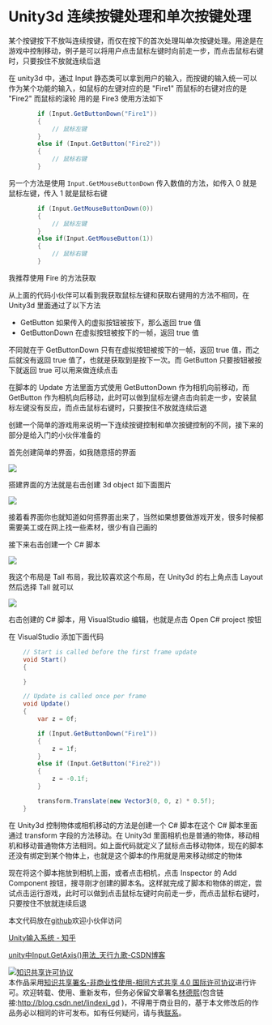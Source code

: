 
# Unity3d 连续按键处理和单次按键处理

某个按键按下不放叫连续按键，而仅在按下的首次处理叫单次按键处理。用途是在游戏中控制移动，例子是可以将用户点击鼠标左键时向前走一步，而点击鼠标右键时，只要按住不放就连续后退

<!--more-->


<!-- CreateTime:2020/1/31 18:16:28 -->



在 unity3d 中，通过 Input 静态类可以拿到用户的输入，而按键的输入统一可以作为某个功能的输入，如鼠标的左键对应的是 "Fire1" 而鼠标的右键对应的是 "Fire2" 而鼠标的滚轮 用的是 Fire3 使用方法如下

```csharp
        if (Input.GetButtonDown("Fire1"))
        {
            // 鼠标左键
        }
        else if (Input.GetButton("Fire2"))
        {
            // 鼠标右键
        }
```


另一个方法是使用 `Input.GetMouseButtonDown` 传入数值的方法，如传入 0 就是鼠标左键，传入 1 就是鼠标右键

```csharp
        if (Input.GetMouseButtonDown(0))
        {
            // 鼠标左键
        }
        else if(Input.GetMouseButton(1))
        {
            // 鼠标右键
        }
```

我推荐使用 Fire 的方法获取

从上面的代码小伙伴可以看到我获取鼠标左键和获取右键用的方法不相同，在 Unity3d 里面通过了以下方法

- GetButton 如果传入的虚拟按钮被按下，那么返回 true 值
- GetButtonDown 在虚拟按钮被按下的一帧，返回 true 值

不同就在于 GetButtonDown 只有在虚拟按钮被按下的一帧，返回 true 值，而之后就没有返回 true 值了，也就是获取到是按下一次。而 GetButton 只要按钮被按下就返回 true 可以用来做连续点击

在脚本的 Update 方法里面方式使用 GetButtonDown 作为相机向前移动，而 GetButton 作为相机向后移动，此时可以做到鼠标左键点击向前走一步，安装鼠标左键没有反应，而点击鼠标右键时，只要按住不放就连续后退

创建一个简单的游戏用来说明一下连续按键控制和单次按键控制的不同，接下来的部分是给入门的小伙伴准备的

首先创建简单的界面，如我随意搭的界面

<!-- ![](image/Unity3d 连续按键处理和单次按键处理/Unity3d 连续按键处理和单次按键处理0.png) -->

![](http://cdn.lindexi.site/lindexi%2F20201311718417252.jpg)

搭建界面的方法就是右击创建 3d object 如下面图片

<!-- ![](image/Unity3d 连续按键处理和单次按键处理/Unity3d 连续按键处理和单次按键处理1.png) -->

![](http://cdn.lindexi.site/lindexi%2F20201311719215966.jpg)

接着看界面你也就知道如何搭界面出来了，当然如果想要做游戏开发，很多时候都需要美工或在网上找一些素材，很少有自己画的

接下来右击创建一个 C# 脚本

<!-- ![](image/Unity3d 连续按键处理和单次按键处理/Unity3d 连续按键处理和单次按键处理2.png) -->

![](http://cdn.lindexi.site/lindexi%2F20201311720437180.jpg)

我这个布局是 Tall 布局，我比较喜欢这个布局，在 Unity3d 的右上角点击 Layout 然后选择 Tall 就可以

<!-- ![](image/Unity3d 连续按键处理和单次按键处理/Unity3d 连续按键处理和单次按键处理3.png) -->

![](http://cdn.lindexi.site/lindexi%2F2020131172296573.jpg)

右击创建的 C# 脚本，用 VisualStudio 编辑，也就是点击 Open C# project 按钮

在 VisualStudio 添加下面代码

```csharp
    // Start is called before the first frame update
    void Start()
    {

    }

    // Update is called once per frame
    void Update()
    {
        var z = 0f;

        if (Input.GetButtonDown("Fire1"))
        {
            z = 1f;
        }
        else if (Input.GetButton("Fire2"))
        {
            z = -0.1f;
        }

        transform.Translate(new Vector3(0, 0, z) * 0.5f);
    }
```

在 Unity3d 控制物体或相机移动的方法是创建一个 C# 脚本在这个 C# 脚本里面通过 transform 字段的方法移动。在 Unity3d 里面相机也是普通的物体，移动相机和移动普通物体方法相同。如上面代码就定义了鼠标点击移动物体，现在的脚本还没有绑定到某个物体上，也就是这个脚本的作用就是用来移动绑定的物体

现在将这个脚本拖放到相机上面，或者点击相机，点击 Inspector 的 Add Component 按钮，搜寻刚才创建的脚本名。这样就完成了脚本和物体的绑定，尝试点击运行游戏，此时可以做到点击鼠标左键时向前走一步，而点击鼠标右键时，只要按住不放就连续后退

本文代码放在[github](https://github.com/lindexi/lindexi_gd/tree/699e6c7dc8ccadd55a92181a18e6901df4ade9db/unity/Ax)欢迎小伙伴访问

[Unity输入系统 - 知乎](https://zhuanlan.zhihu.com/p/37662637 )

[unity中Input.GetAxis()用法_天行九歌-CSDN博客](https://blog.csdn.net/Fenglele_Fans/article/details/82261507 )





<a rel="license" href="http://creativecommons.org/licenses/by-nc-sa/4.0/"><img alt="知识共享许可协议" style="border-width:0" src="https://licensebuttons.net/l/by-nc-sa/4.0/88x31.png" /></a><br />本作品采用<a rel="license" href="http://creativecommons.org/licenses/by-nc-sa/4.0/">知识共享署名-非商业性使用-相同方式共享 4.0 国际许可协议</a>进行许可。欢迎转载、使用、重新发布，但务必保留文章署名[林德熙](http://blog.csdn.net/lindexi_gd)(包含链接:http://blog.csdn.net/lindexi_gd )，不得用于商业目的，基于本文修改后的作品务必以相同的许可发布。如有任何疑问，请与我[联系](mailto:lindexi_gd@163.com)。